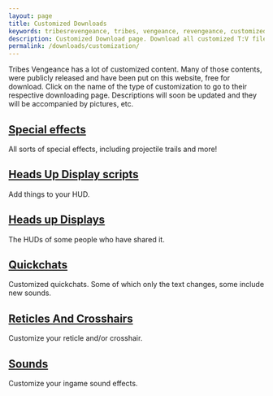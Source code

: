 ```yaml
---
layout: page
title: Customized Downloads
keywords: tribesrevengeance, tribes, vengeance, revengeance, customized, fx, hudscript, hud, quickchat, reticle, crosshair
description: Customized Download page. Download all customized T:V files, like huds, quickchats, reticles, crosshairs and more.
permalink: /downloads/customization/
---
```


Tribes Vengeance has a lot of customized content. Many of those contents, were publicly released and have been put on this website, free for download. Click on the name of the type of customization to go to their respective downloading page. Descriptions will soon be updated and they will be accompanied by pictures, etc.

  
  

## [Special effects](/downloads/customization/fx)

All sorts of special effects, including projectile trails and more!

  
  

## [Heads Up Display scripts](/downloads/customization/hudscripts)

Add things to your HUD.

  
  

## [Heads up Displays](customization/hud)

The HUDs of some people who have shared it.

  
  

## [Quickchats](customization/quickchats)

Customized quickchats. Some of which only the text changes, some include new sounds.

  
  

## [Reticles And Crosshairs](customization/reticlesandcrosshairs)

Customize your reticle and/or crosshair.

  
  

## [Sounds](customization/sounds)

Customize your ingame sound effects.
